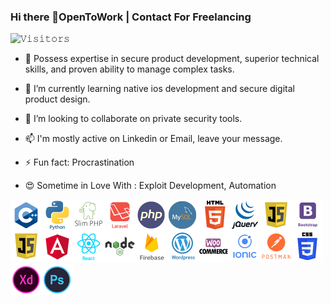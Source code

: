 ### Hi there 👋OpenToWork | Contact For Freelancing 

![𝚅𝚒𝚜𝚒𝚝𝚘𝚛𝚜](https://visitor-badge.laobi.icu/badge?page_id=ajayrandhawa.ajayrandhawa&title=𝚅𝚒𝚜𝚒𝚝𝚘𝚛𝚜 )

- 🔭 Possess expertise in secure product development, superior technical
skills, and proven ability to manage complex tasks.

- 🌱 I’m currently learning native ios development and secure digital product design.

- 👯 I’m looking to collaborate on private security tools.

- 📫 I'm mostly active on Linkedin or Email, leave your message.

- ⚡ Fun fact: Procrastination

- 😍 Sometime in Love With : Exploit Development, Automation 


<img align="left" alt="C" width="50px" src="https://raw.githubusercontent.com/ajayrandhawa/ajayrandhawa/master/cplus.png" />
<img align="left" alt="C" width="50px" src="https://raw.githubusercontent.com/ajayrandhawa/ajayrandhawa/master/python.png" />
<img align="left" alt="C" width="50px" src="https://raw.githubusercontent.com/ajayrandhawa/ajayrandhawa/master/slim.png" />
<img align="left" alt="C" width="50px" src="https://raw.githubusercontent.com/ajayrandhawa/ajayrandhawa/master/laravel.png" />
<img align="left" alt="C" width="50px" src="https://raw.githubusercontent.com/ajayrandhawa/ajayrandhawa/master/php.png" />
<img align="left" alt="C" width="50px" src="https://raw.githubusercontent.com/ajayrandhawa/ajayrandhawa/master/mysql.png" />
<img  align="left" alt="C" width="50px" src="https://raw.githubusercontent.com/ajayrandhawa/ajayrandhawa/master/html.png" />
<img  align="left" alt="C" width="50px" src="https://raw.githubusercontent.com/ajayrandhawa/ajayrandhawa/master/jquery.png" />
<img  align="left" alt="C" width="50px" src="https://raw.githubusercontent.com/ajayrandhawa/ajayrandhawa/master/javascript.png" />
<img  align="left" alt="C" width="50px" src="https://raw.githubusercontent.com/ajayrandhawa/ajayrandhawa/master/bootstrap.png" />
<img  alt="C" width="50px" src="https://raw.githubusercontent.com/ajayrandhawa/ajayrandhawa/master/css.png" /> 

<img  align="left" alt="C" width="50px" src="https://raw.githubusercontent.com/ajayrandhawa/ajayrandhawa/master/javascript.png" />
<img align="left" alt="C" width="50px" src="https://raw.githubusercontent.com/ajayrandhawa/ajayrandhawa/master/angular.png" />
<img align="left" alt="C" width="50px" src="https://raw.githubusercontent.com/ajayrandhawa/ajayrandhawa/master/react.png" />
<img align="left" alt="C" width="50px" src="https://raw.githubusercontent.com/ajayrandhawa/ajayrandhawa/master/node.png" />
<img align="left" alt="C" width="50px" src="https://raw.githubusercontent.com/ajayrandhawa/ajayrandhawa/master/firebase.png" />
<img align="left" alt="C" width="50px" src="https://raw.githubusercontent.com/ajayrandhawa/ajayrandhawa/master/wordpress.png" />
<img align="left" alt="C" width="50px" src="https://raw.githubusercontent.com/ajayrandhawa/ajayrandhawa/master/woocom.png" />
<img  align="left" alt="C" width="50px" src="https://raw.githubusercontent.com/ajayrandhawa/ajayrandhawa/master/IONIC.png" />  
<img align="left" alt="C" width="50px" src="https://raw.githubusercontent.com/ajayrandhawa/ajayrandhawa/master/pstman.png" />
<img align="left" alt="C" width="50px" src="https://raw.githubusercontent.com/ajayrandhawa/ajayrandhawa/master/xd.png" />
<img align="left" alt="C" width="50px" src="https://raw.githubusercontent.com/ajayrandhawa/ajayrandhawa/master/photo.png" />

